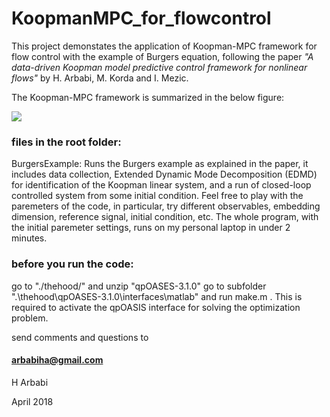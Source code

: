 # KoopmanMPC_for_flowcontrol
This project demonstates the application of Koopman-MPC framework for flow control with the example of Burgers equation,
following the paper
*"A data-driven Koopman model predictive control framework for nonlinear flows"*
by H. Arbabi, M. Korda and I. Mezic.

The Koopman-MPC framework is summarized in the below figure:

![](https://github.com/arbabiha/KoopmanMPC_for_flowcontrol/blob/master/thehood/BigPic.png&s=200)



### files in the root folder:

BurgersExample: Runs the Burgers example as explained in the paper, it includes data collection, Extended Dynamic Mode Decomposition (EDMD) for identification of the Koopman linear system, and a run of closed-loop controlled system from some initial condition.
Feel free to play with the paremeters of the code, in particular, try different observables, embedding dimension, reference signal, initial condition, etc.
The whole program, with the initial paremeter settings, runs on my personal laptop in under 2 minutes.


### before you run the code:

go to "./thehood/" and unzip "qpOASES-3.1.0"
go to subfolder ".\thehood\qpOASES-3.1.0\interfaces\matlab" and run make.m .
This is required to activate the qpOASIS interface for solving the optimization problem.


send comments and questions to
#### arbabiha@gmail.com

H Arbabi

April 2018

